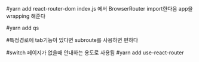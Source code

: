 #yarn add react-router-dom
index.js 에서 BrowserRouter import한다음
app을 wrapping 해준다

#yarn add qs

#특정경로에 tab기능이 있다면 subroute를 사용하면 편하다

#switch
페이지가 없을때 안내하는 용도로 사용됨
#yarn add use-react-router